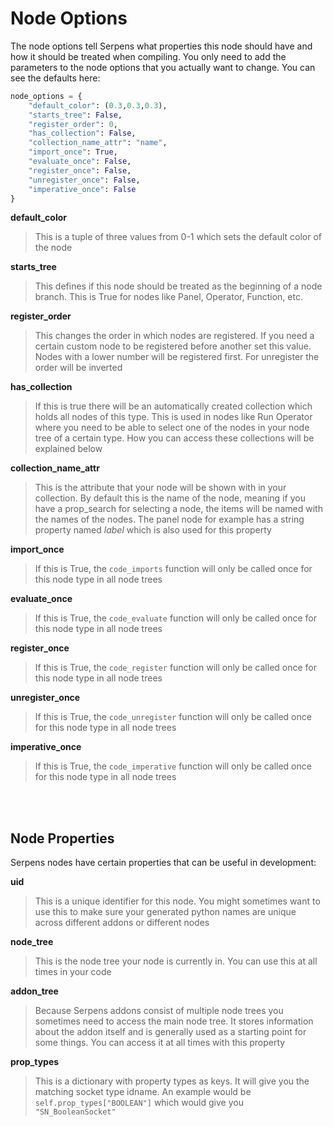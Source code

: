 # Node Options

The node options tell Serpens what properties this node should have and how it should be treated when compiling. You only need to add the parameters to the node options that you actually want to change. You can see the defaults here:

```python
node_options = {
    "default_color": (0.3,0.3,0.3),
    "starts_tree": False,
    "register_order": 0,
    "has_collection": False,
    "collection_name_attr": "name",
    "import_once": True,
    "evaluate_once": False,
    "register_once": False,
    "unregister_once": False,
    "imperative_once": False
}
```

**default_color**
> This is a tuple of three values from 0-1 which sets the default color of the node

**starts_tree**
> This defines if this node should be treated as the beginning of a node branch. This is True for nodes like Panel, Operator, Function, etc.

**register_order**
> This changes the order in which nodes are registered. If you need a certain custom node to be registered before another set this value. Nodes with a lower number will be registered first. For unregister the order will be inverted

**has_collection**
> If this is true there will be an automatically created collection which holds all nodes of this type. This is used in nodes like Run Operator where you need to be able to select one of the nodes in your node tree of a certain type. How you can access these collections will be explained below

**collection_name_attr**
> This is the attribute that your node will be shown with in your collection. By default this is the name of the node, meaning if you have a prop_search for selecting a node, the items will be named with the names of the nodes. The panel node for example has a string property named *label* which is also used for this property

**import_once**
> If this is True, the ```code_imports``` function will only be called once for this node type in all node trees

**evaluate_once**
> If this is True, the ```code_evaluate``` function will only be called once for this node type in all node trees

**register_once**
> If this is True, the ```code_register``` function will only be called once for this node type in all node trees

**unregister_once**
> If this is True, the ```code_unregister``` function will only be called once for this node type in all node trees

**imperative_once**
> If this is True, the ```code_imperative``` function will only be called once for this node type in all node trees

<br></br>

## Node Properties

Serpens nodes have certain properties that can be useful in development:

**uid**
> This is a unique identifier for this node. You might sometimes want to use this to make sure your generated python names are unique across different addons or different nodes

**node_tree**
> This is the node tree your node is currently in. You can use this at all times in your code

**addon_tree**
> Because Serpens addons consist of multiple node trees you sometimes need to access the main node tree. It stores information about the addon itself and is generally used as a starting point for some things. You can access it at all times with this property

**prop_types**
> This is a dictionary with property types as keys. It will give you the matching socket type idname. An example would be ```self.prop_types["BOOLEAN"]``` which would give you ```"SN_BooleanSocket"```
